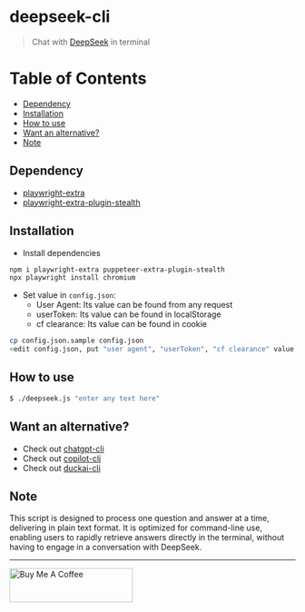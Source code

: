 # deepseek-cli

> Chat with [DeepSeek](https://chat.deepseek.com/) in terminal

# Table of Contents

- [Dependency](#dependency)
- [Installation](#installation)
- [How to use](#how-to-use)
- [Want an alternative?](#want-an-alternative)
- [Note](#note)

## Dependency

- [playwright-extra](https://www.npmjs.com/package/playwright-extra)
- [playwright-extra-plugin-stealth](https://www.npmjs.com/package/puppeteer-extra-plugin-stealth)

## Installation

- Install dependencies

```bash
npm i playwright-extra puppeteer-extra-plugin-stealth
npx playwright install chromium
```

- Set value in `config.json`:
  - User Agent: Its value can be found from any request
  - userToken: Its value can be found in localStorage
  - cf clearance: Its value can be found in cookie

```bash
cp config.json.sample config.json
<edit config.json, put "user agent", "userToken", "cf clearance" value from your browser while a DeepSeek account is authenticated>
```

## How to use

```bash
$ ./deepseek.js "enter any text here"
```

## Want an alternative?

- Check out [chatgpt-cli](https://github.com/KevCui/chatgpt-cli)
- Check out [copilot-cli](https://github.com/KevCui/copilot-cli)
- Check out [duckai-cli](https://github.com/KevCui/duckai-cli)

## Note

This script is designed to process one question and answer at a time, delivering in plain text format. It is optimized for command-line use, enabling users to rapidly retrieve answers directly in the terminal, without having to engage in a conversation with DeepSeek.

---

<a href="https://www.buymeacoffee.com/kevcui" target="_blank"><img src="https://cdn.buymeacoffee.com/buttons/v2/default-orange.png" alt="Buy Me A Coffee" height="60px" width="217px"></a>
